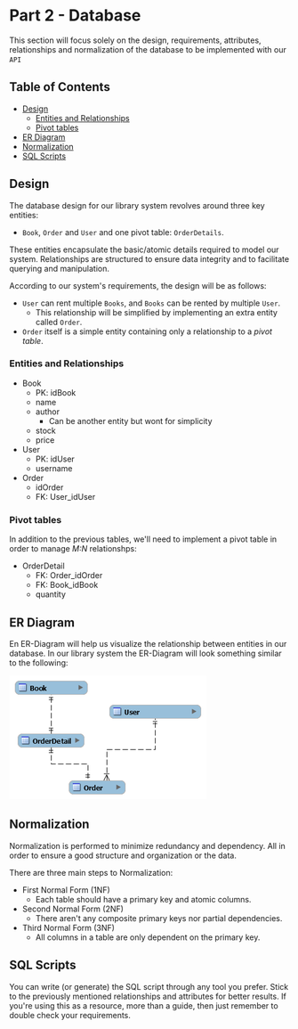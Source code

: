 # Part 2 - Database

This section will focus solely on the design, requirements, attributes, relationships and normalization of the database to be implemented with our `API`

## Table of Contents

<!-- toc -->

- [Design](#design)
  - [Entities and Relationships](#entities-and-relationships)
  - [Pivot tables](#pivot-tables)
- [ER Diagram](#er-diagram)
- [Normalization](#normalization)
- [SQL Scripts](#sql-scripts)

<!-- tocstop -->

## Design

The database design for our library system revolves around three key entities:

- `Book`, `Order` and `User` and one pivot table: `OrderDetails`.

These entities encapsulate the basic/atomic details required to model our system.
Relationships are structured to ensure data integrity and to facilitate querying and manipulation.

According to our system's requirements, the design will be as follows:

- `User` can rent multiple `Books`, and `Books` can be rented by multiple `User`.
  - This relationship will be simplified by implementing an extra entity called `Order`.
- `Order` itself is a simple entity containing only a relationship to a _pivot table_.

### Entities and Relationships

- Book
  - PK: idBook
  - name
  - author
    - Can be another entity but wont for simplicity
  - stock
  - price
- User
  - PK: idUser
  - username
- Order
  - idOrder
  - FK: User_idUser

### Pivot tables

In addition to the previous tables,
we'll need to implement a pivot table in order to manage _M:N_ relationshps:

- OrderDetail
  - FK: Order_idOrder
  - FK: Book_idBook
  - quantity

## ER Diagram

En ER-Diagram will help us visualize the relationship between entities in our database.
In our library system the ER-Diagram will look something similar to the following:

![bookstoreER](./img/bookstore.png)

## Normalization

Normalization is performed to minimize redundancy and dependency.
All in order to ensure a good structure and organization or the data.

There are three main steps to Normalization:

- First Normal Form (1NF)
  - Each table should have a primary key and atomic columns.
- Second Normal Form (2NF)
  - There aren't any composite primary keys nor partial dependencies.
- Third Normal Form (3NF)
  - All columns in a table are only dependent on the primary key.

## SQL Scripts

You can write (or generate) the SQL script through any tool you prefer.
Stick to the previously mentioned relationships and attributes for better results.
If you're using this as a resource, more than a guide,
then just remember to double check your requirements.
